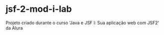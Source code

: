 # jsf-2-mod-i-lab
Projeto criado durante o curso 'Java e JSF I: Sua aplicação web com JSF2' da Alura

